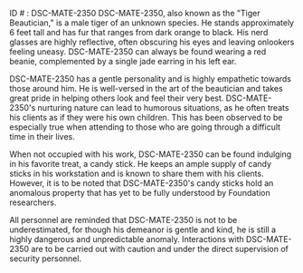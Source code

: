 ID # : DSC-MATE-2350
DSC-MATE-2350, also known as the "Tiger Beautician," is a male tiger of an unknown species. He stands approximately 6 feet tall and has fur that ranges from dark orange to black. His nerd glasses are highly reflective, often obscuring his eyes and leaving onlookers feeling uneasy. DSC-MATE-2350 can always be found wearing a red beanie, complemented by a single jade earring in his left ear.

DSC-MATE-2350 has a gentle personality and is highly empathetic towards those around him. He is well-versed in the art of the beautician and takes great pride in helping others look and feel their very best. DSC-MATE-2350's nurturing nature can lead to humorous situations, as he often treats his clients as if they were his own children. This has been observed to be especially true when attending to those who are going through a difficult time in their lives.

When not occupied with his work, DSC-MATE-2350 can be found indulging in his favorite treat, a candy stick. He keeps an ample supply of candy sticks in his workstation and is known to share them with his clients. However, it is to be noted that DSC-MATE-2350's candy sticks hold an anomalous property that has yet to be fully understood by Foundation researchers.

All personnel are reminded that DSC-MATE-2350 is not to be underestimated, for though his demeanor is gentle and kind, he is still a highly dangerous and unpredictable anomaly. Interactions with DSC-MATE-2350 are to be carried out with caution and under the direct supervision of security personnel.
